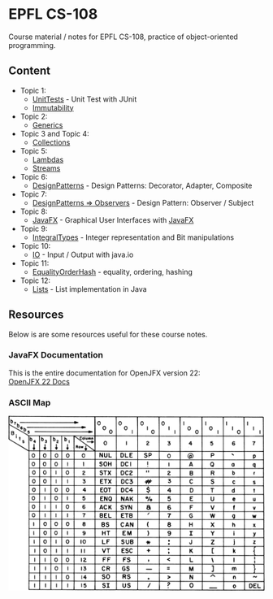 # EPFL CS-108

Course material / notes for EPFL CS-108, practice of object-oriented programming.

## Content
- Topic 1: 
  - [UnitTests](/src/UnitTests) - Unit Test with JUnit
  - [Immutability](/src/Immutability)
- Topic 2:
  - [Generics](/src/Generics)
- Topic 3 and Topic 4:
  - [Collections](/src/Collections)
- Topic 5:
  - [Lambdas](/src/Lambdas)
  - [Streams](/src/Streams)
- Topic 6:
  - [DesignPatterns](/src/DesignPatterns) - Design Patterns: Decorator, Adapter, Composite
- Topic 7:
  - [DesignPatterns ⇒ Observers](/src/DesignPatterns/Observers) - Design Pattern: Observer / Subject
- Topic 8:
  - [JavaFX](/src/JavaFX) - Graphical User Interfaces with [JavaFX](https://gluonhq.com/products/javafx/)
- Topic 9:
  - [IntegralTypes](/src/IntegralTypes) - Integer representation and Bit manipulations
- Topic 10:
  - [IO](/src/IO) - Input / Output with java.io
- Topic 11:
  - [EqualityOrderHash](/src/EqualityOrderHash) - equality, ordering, hashing
- Topic 12:
  - [Lists](/src/Lists) - List implementation in Java


## Resources
Below is are some resources useful for these course notes.

### JavaFX Documentation
This is the entire documentation for OpenJFX version 22:  
[OpenJFX 22 Docs](https://openjfx.io/javadoc/22/index.html)

### ASCII Map
![ascii map](./1583px-USASCII_code_chart.png)